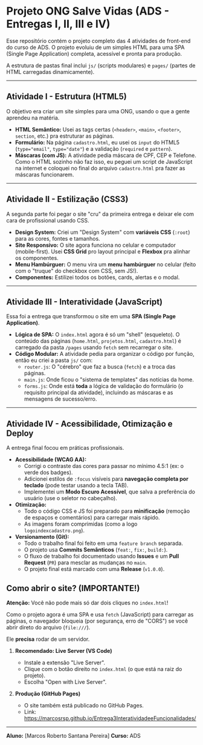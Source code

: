 # Projeto ONG Salve Vidas (ADS - Entregas I, II, III e IV)

Esse repositório contém o projeto completo das 4 atividades de front-end do curso de ADS. O projeto evoluiu de um simples HTML para uma SPA (Single Page Application) completa, acessível e pronta para produção.

A estrutura de pastas final inclui `js/` (scripts modulares) e `pages/` (partes de HTML carregadas dinamicamente).

---

## Atividade I - Estrutura (HTML5)

O objetivo era criar um site simples para uma ONG, usando o que a gente aprendeu na matéria.

* **HTML Semântico:** Usei as tags certas (`<header>`, `<main>`, `<footer>`, `section`, etc.) pra estruturar as páginas.
* **Formulário:** Na página `cadastro.html`, eu usei os `input` do HTML5 (`type="email"`, `type="date"`) e a validação (`required` e `pattern`).
* **Máscaras (com JS):** A atividade pedia máscara de CPF, CEP e Telefone. Como o HTML sozinho não faz isso, eu peguei um script de JavaScript na internet e coloquei no final do arquivo `cadastro.html` pra fazer as máscaras funcionarem.

---

## Atividade II - Estilização (CSS3)

A segunda parte foi pegar o site "cru" da primeira entrega e deixar ele com cara de profissional usando CSS.

* **Design System:** Criei um "Design System" com **variáveis CSS** (`:root`) para as cores, fontes e tamanhos.
* **Site Responsivo:** O site agora funciona no celular e computador (mobile-first). Usei **CSS Grid** pro layout principal e **Flexbox** pra alinhar os componentes.
* **Menu Hambúrguer:** O menu vira um **menu hambúrguer** no celular (feito com o "truque" do checkbox com CSS, sem JS!).
* **Componentes:** Estilizei todos os botões, cards, alertas e o modal.

---

## Atividade III - Interatividade (JavaScript)

Essa foi a entrega que transformou o site em uma **SPA (Single Page Application)**.

* **Lógica de SPA:** O `index.html` agora é só um "shell" (esqueleto). O conteúdo das páginas (`home.html`, `projetos.html`, `cadastro.html`) é carregado da pasta `/pages` usando `fetch` sem recarregar o site.
* **Código Modular:** A atividade pedia para organizar o código por função, então eu criei a pasta `js/` com:
    * `router.js`: O "cérebro" que faz a busca (`fetch`) e a troca das páginas.
    * `main.js`: Onde ficou o "sistema de templates" das notícias da home.
    * `forms.js`: Onde está **toda** a lógica de validação do formulário (o requisito principal da atividade), incluindo as máscaras e as mensagens de sucesso/erro.

---

## Atividade IV - Acessibilidade, Otimização e Deploy

A entrega final focou em práticas profissionais.

* **Acessibilidade (WCAG AA):**
    * Corrigi o contraste das cores para passar no mínimo 4.5:1 (ex: o verde dos badges).
    * Adicionei estilos de `:focus` visíveis para **navegação completa por teclado** (pode testar usando a tecla TAB).
    * Implementei um **Modo Escuro Acessível**, que salva a preferência do usuário (use o seletor no cabeçalho).
* **Otimização:**
    * Todo o código CSS e JS foi preparado para **minificação** (remoção de espaços e comentários) para carregar mais rápido.
    * As imagens foram comprimidas (como a logo `logoindexcadastro.png`).
* **Versionamento (Git):**
    * Todo o trabalho final foi feito em uma `feature branch` separada.
    * O projeto usa **Commits Semânticos** (`feat:`, `fix:`, `build:`).
    * O fluxo de trabalho foi documentado usando **Issues** e um **Pull Request** (`PR`) para mesclar as mudanças no `main`.
    * O projeto final está marcado com uma **Release** (`v1.0.0`).

## Como abrir o site? (IMPORTANTE!)

**Atenção:** Você não pode mais só dar dois cliques no `index.html`!

Como o projeto agora é uma SPA e usa `fetch` (JavaScript) para carregar as páginas, o navegador bloqueia (por segurança, erro de "CORS") se você abrir direto do arquivo (`file:///`).

Ele **precisa** rodar de um servidor.

1.  **Recomendado: Live Server (VS Code)**
    * Instale a extensão "Live Server".
    * Clique com o botão direito no `index.html` (o que está na raiz do projeto).
    * Escolha "Open with Live Server".

2.  **Produção (GitHub Pages)**
    * O site também está publicado no GitHub Pages.
    * Link: https://marcosrsp.github.io/Entrega3InteratividadeeFuncionalidades/

---
**Aluno:** [Marcos Roberto Santana Pereira]
**Curso:** ADS
